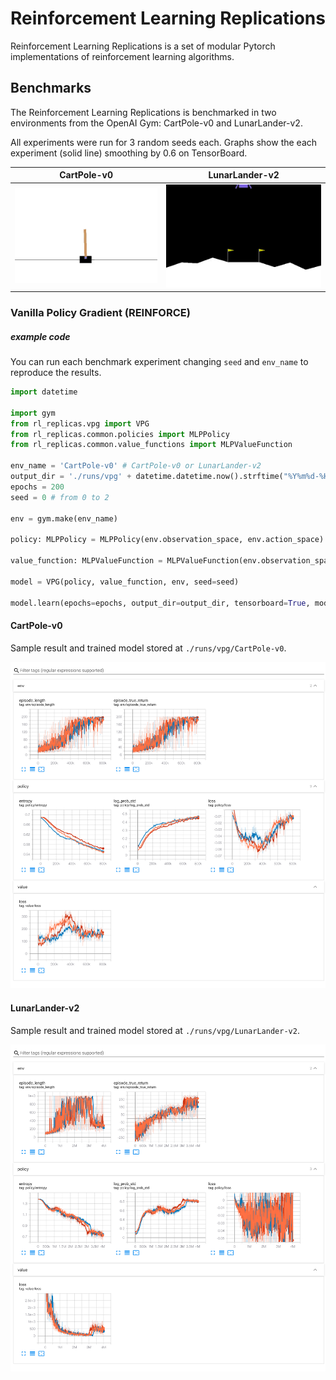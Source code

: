 # Reinforcement Learning Replications
Reinforcement Learning Replications is a set of modular Pytorch implementations of reinforcement learning algorithms.

## Benchmarks

The Reinforcement Learning Replications is benchmarked in two environments from the OpenAI Gym: CartPole-v0 and LunarLander-v2.

All experiments were run for 3 random seeds each. Graphs show the each experiment (solid line) smoothing by 0.6 on TensorBoard.

|               CartPole-v0              |                LunarLander-v2                |
|:--------------------------------------:|:--------------------------------------------:|
| ![CartPole-v0](./docs/CartPole-v0.gif) | ![LunarLander-v2](./docs/LunarLander-v2.gif) |

### Vanilla Policy Gradient (REINFORCE)

##### example code

You can run each benchmark experiment changing `seed` and `env_name` to reproduce the results.

```python
import datetime

import gym
from rl_replicas.vpg import VPG
from rl_replicas.common.policies import MLPPolicy
from rl_replicas.common.value_functions import MLPValueFunction

env_name = 'CartPole-v0' # CartPole-v0 or LunarLander-v2
output_dir = './runs/vpg' + datetime.datetime.now().strftime("%Y%m%d-%H%M%S")
epochs = 200
seed = 0 # from 0 to 2

env = gym.make(env_name)

policy: MLPPolicy = MLPPolicy(env.observation_space, env.action_space)

value_function: MLPValueFunction = MLPValueFunction(env.observation_space)

model = VPG(policy, value_function, env, seed=seed)

model.learn(epochs=epochs, output_dir=output_dir, tensorboard=True, model_saving=True)
```


#### CartPole-v0

Sample result and trained model stored at `./runs/vpg/CartPole-v0`.

![CartPole-v0 with VPG](./docs/vpg/CartPole-v0_3seeds.png)

#### LunarLander-v2

Sample result and trained model stored at `./runs/vpg/LunarLander-v2`.

![CartPole-v0 with VPG](./docs/vpg/LunarLander-v2_3seeds.png)
